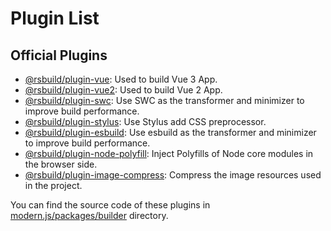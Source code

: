 # Plugin List

## Official Plugins

- [@rsbuild/plugin-vue](/plugins/list/plugin-vue.html): Used to build Vue 3 App.
- [@rsbuild/plugin-vue2](/plugins/list/plugin-vue2.html): Used to build Vue 2 App.
- [@rsbuild/plugin-swc](/plugins/list/plugin-swc.html): Use SWC as the transformer and minimizer to improve build performance.
- [@rsbuild/plugin-stylus](/plugins/list/plugin-stylus.html): Use Stylus add CSS preprocessor.
- [@rsbuild/plugin-esbuild](/plugins/list/plugin-esbuild.html): Use esbuild as the transformer and minimizer to improve build performance.
- [@rsbuild/plugin-node-polyfill](/plugins/list/plugin-node-polyfill.html): Inject Polyfills of Node core modules in the browser side.
- [@rsbuild/plugin-image-compress](/plugins/list/plugin-image-compress.html): Compress the image resources used in the project.

You can find the source code of these plugins in [modern.js/packages/builder](https://github.com/web-infra-dev/modern.js/tree/main/packages/builder) directory.
